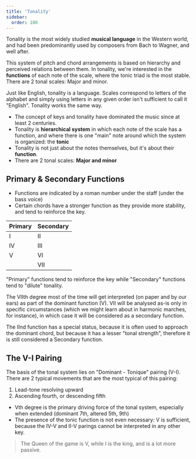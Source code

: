 ```yaml
---
title: 'Tonality'
sidebar:
  order: 100
---
```

Tonality is the most widely studied **musical language** in the Western world, and had been predominantly used by composers from Bach to Wagner, and well after.

This system of pitch and chord arrangements is based on hierarchy and perceived relations between them.  In tonality, we're interested in the **functions** of each note of the scale, where the tonic triad is the most stable. There are 2 tonal scales: Major and minor.

Just like English, tonality is a language. Scales correspond to letters of the alphabet and simply using letters in any given order isn't sufficient to call it "English". Tonality works the same way.

- The concept of keys and tonality have dominated the music since at least 2 centuries.
- Tonality is **hierarchical system** in which each note of the scale has a function, and where there is one "main" note around which the system is organized: the **tonic**
- Tonality is not just about the notes themselves, but it's about their **function**.
- There are 2 tonal scales: **Major and minor**

## Primary & Secondary Functions

- Functions are indicated by a roman number under the staff (under the bass voice)
- Certain chords have a stronger function as they provide more stability, and tend to reinforce the key.

| Primary | Secondary |
| ------- | --------- |
| I       | II        |
| IV      | III       |
| V       | VI        |
|         | VII       |

"Primary" functions tend to reinforce the key while "Secondary" functions tend to "dilute" tonality.

The VIIth degree most of the time will get interpreted (on paper and by our ears) as part of the dominant function (V).  VII will be analysed as-is only in specific circumstances (which we might learn about in harmonic marches, for instance), in which case it will be considered as a secondary function.

The IInd function has a special status, because it is often used to approach the dominant chord, but because it has a lesser "tonal strength", therefore it is still considered a Secondary function.

## The V-I Pairing

The basis of the tonal system lies on "Dominant - Tonique" pairing (V-I). There are 2 typical movements that are the most typical of this pairing:

1. Lead-tone resolving upward
2. Ascending fourth, or descending fifth

- Vth degree is the primary driving force of the tonal system, especially when extended (dominant 7th, altered 5th, 9th)
- The presence of the tonic function is not even necessary: V is sufficient, because the IV-V and II-V parings cannot be interpreted in any other key.

> The Queen of the game is V, while I is the king, and is a lot more passive.
